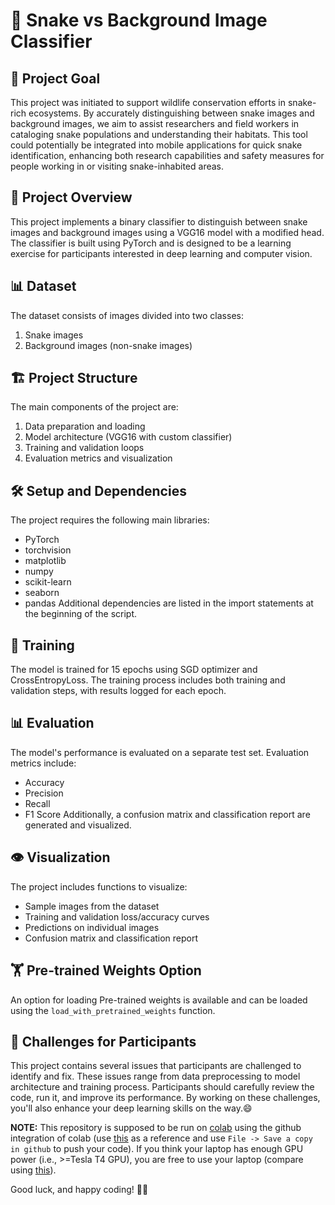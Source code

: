 # 🐍 Snake vs Background Image Classifier

## 🎯 Project Goal
This project was initiated to support wildlife conservation efforts in snake-rich ecosystems. By accurately distinguishing between snake images and background images, we aim to assist researchers and field workers in cataloging snake populations and understanding their habitats. This tool could potentially be integrated into mobile applications for quick snake identification, enhancing both research capabilities and safety measures for people working in or visiting snake-inhabited areas.

## 🔬 Project Overview
This project implements a binary classifier to distinguish between snake images and background images using a VGG16 model with a modified head. The classifier is built using PyTorch and is designed to be a learning exercise for participants interested in deep learning and computer vision.

## 📊 Dataset
The dataset consists of images divided into two classes:
1. Snake images
2. Background images (non-snake images)

## 🏗️ Project Structure
The main components of the project are:
1. Data preparation and loading
2. Model architecture (VGG16 with custom classifier)
3. Training and validation loops
4. Evaluation metrics and visualization

## 🛠️ Setup and Dependencies
The project requires the following main libraries:
- PyTorch
- torchvision
- matplotlib
- numpy
- scikit-learn
- seaborn
- pandas
Additional dependencies are listed in the import statements at the beginning of the script.

## 🚂 Training
The model is trained for 15 epochs using SGD optimizer and CrossEntropyLoss. The training process includes both training and validation steps, with results logged for each epoch.

## 📊 Evaluation
The model's performance is evaluated on a separate test set. Evaluation metrics include:
- Accuracy
- Precision
- Recall
- F1 Score
Additionally, a confusion matrix and classification report are generated and visualized.

## 👁️ Visualization
The project includes functions to visualize:
- Sample images from the dataset
- Training and validation loss/accuracy curves
- Predictions on individual images
- Confusion matrix and classification report

## 🏋️ Pre-trained Weights Option
An option for loading Pre-trained weights is available and can be loaded using the `load_with_pretrained_weights` function.

## 🧠 Challenges for Participants
This project contains several issues that participants are challenged to identify and fix. These issues range from data preprocessing to model architecture and training process. Participants should carefully review the code, run it, and improve its performance. By working on these challenges, you'll also enhance your deep learning skills on the way.😄


**NOTE:** This repository is supposed to be run on [colab](colab.google) using the github integration of colab (use [this](https://saturncloud.io/blog/how-can-i-run-notebooks-of-a-github-project-in-google-colab/) as a reference and use `File -> Save a copy in github` to push your code). If you think your laptop has enough GPU power (i.e., >=Tesla T4 GPU), you are free to use your laptop (compare using [this](https://technical.city/en/video)).

Good luck, and happy coding! 🚀🐍
